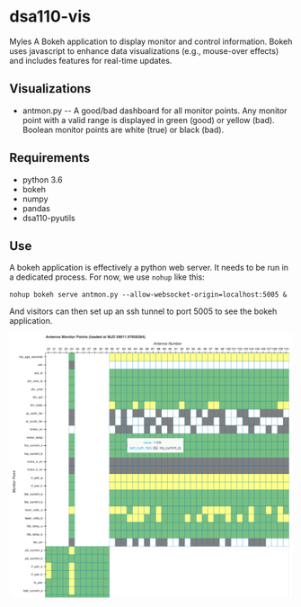 # dsa110-vis
Myles
A Bokeh application to display monitor and control information.
Bokeh uses javascript to enhance data visualizations (e.g., mouse-over effects)
and includes features for real-time updates.

## Visualizations
* antmon.py -- A good/bad dashboard for all monitor points.
Any monitor point with a valid range is displayed in green (good) or yellow (bad).
Boolean monitor points are white (true) or black (bad).

## Requirements
* python 3.6
* bokeh
* numpy
* pandas
* dsa110-pyutils

## Use
A bokeh application is effectively a python web server. It needs to be run in a dedicated
process. For now, we use `nohup` like this:
```
nohup bokeh serve antmon.py --allow-websocket-origin=localhost:5005 &
```

And visitors can then set up an ssh tunnel to port 5005 to see the bokeh application.

![GitHub Logo](/example.png)
